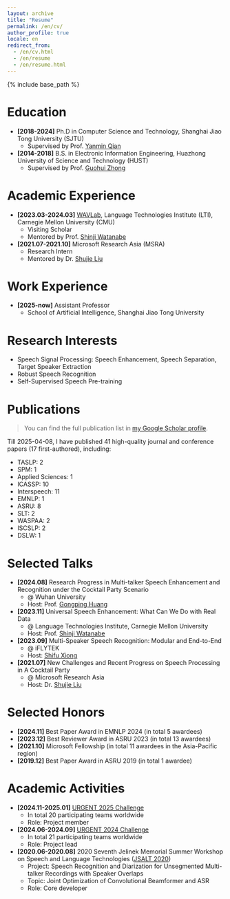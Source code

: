 ```yaml
---
layout: archive
title: "Resume"
permalink: /en/cv/
author_profile: true
locale: en
redirect_from:
  - /en/cv.html
  - /en/resume
  - /en/resume.html
---
```


{% include base_path %}

Education
======
* **[2018-2024]** Ph.D in Computer Science and Technology, Shanghai Jiao Tong University (SJTU)
  * Supervised by Prof. [Yanmin Qian](https://audiocc.sjtu.edu.cn/en/members/yanmin.qian)
* **[2014-2018]** B.S. in Electronic Information Engineering, Huazhong University of Science and Technology (HUST)
  * Supervised by Prof. [Guohui Zhong](https://ieeexplore.ieee.org/author/37397201500)

Academic Experience
======
* **[2023.03-2024.03]** [WAVLab](https://wavlab.org/), Language Technologies Institute (LTI), Carnegie Mellon University (CMU)
  * Visiting Scholar
  * Mentored by Prof. [Shinji Watanabe](https://sites.google.com/view/shinjiwatanabe)
* **[2021.07-2021.10]** Microsoft Research Asia (MSRA)
  * Research Intern
  * Mentored by Dr. [Shujie Liu](https://www.microsoft.com/en-us/research/people/shujliu/)

Work Experience
======
* **[2025-now]** Assistant Professor
  * School of Artificial Intelligence, Shanghai Jiao Tong University

Research Interests
======
* Speech Signal Processing: Speech Enhancement, Speech Separation, Target Speaker Extraction
* Robust Speech Recognition
* Self-Supervised Speech Pre-training

Publications
======
<!-- <ul>{% for post in site.publications reversed %}
    {% include archive-single-cv.html %}
  {% endfor %}</ul> -->

> You can find the full publication list in [my Google Scholar profile]({{site.author.googlescholar}}).

Till 2025-04-08, I have published 41 high-quality journal and conference papers (17 first-authored), including:
* TASLP: 2
* SPM: 1
* Applied Sciences: 1
* ICASSP: 10
* Interspeech: 11
* EMNLP: 1
* ASRU: 8
* SLT: 2
* WASPAA: 2
* ISCSLP: 2
* DSLW: 1

Selected Talks
======
<!-- <ul>{% for post in site.talks reversed %}
    {% include archive-single-talk-cv.html  %}
  {% endfor %}</ul> -->
* **[2024.08]** Research Progress in Multi-talker Speech Enhancement and Recognition under the Cocktail Party Scenario
  * @ Wuhan University
  * Host: Prof. [Gongping Huang](https://www.researchgate.net/profile/Gongping-Huang)
* **[2023.11]** Universal Speech Enhancement: What Can We Do with Real Data
  * @ Language Technologies Institute, Carnegie Mellon University
  * Host: Prof. [Shinji Watanabe](https://sites.google.com/view/shinjiwatanabe)
* **[2023.09]** Multi-Speaker Speech Recognition: Modular and End-to-End
  * @ iFLYTEK
  * Host: [Shifu Xiong](https://ieeexplore.ieee.org/author/392051361030884)
* **[2021.07]** New Challenges and Recent Progress on Speech Processing in A Cocktail Party
  * @ Microsoft Research Asia
  * Host: Dr. [Shujie Liu](https://www.microsoft.com/en-us/research/people/shujliu/)

<!-- Teaching
======
  <ul>{% for post in site.teaching reversed %}
    {% include archive-single-cv.html %}
  {% endfor %}</ul> -->

<!-- Service and leadership
======
* Currently signed in to 43 different slack teams -->

Selected Honors
======
* **[2024.11]** Best Paper Award in EMNLP 2024 (in total 5 awardees)
* **[2023.12]** Best Reviewer Award in ASRU 2023 (in total 13 awardees)
* **[2021.10]** Microsoft Fellowship (in total 11 awardees in the Asia-Pacific region)
* **[2019.12]** Best Paper Award in ASRU 2019 (in total 1 awardee)

Academic Activities
======
* **[2024.11-2025.01]** [URGENT 2025 Challenge](https://urgent-challenge.github.io/urgent2025/)
  * In total 20 participating teams worldwide
  * Role: Project member
* **[2024.06-2024.09]** [URGENT 2024 Challenge](https://urgent-challenge.github.io/urgent2024/)
  * In total 21 participating teams worldwide
  * Role: Project lead
* **[2020.06-2020.08]** 2020 Seventh Jelinek Memorial Summer Workshop on Speech and Language Technologies ([JSALT 2020](https://www.clsp.jhu.edu/workshops/20-workshop/))
  * Project: Speech Recognition and Diarization for Unsegmented Multi-talker Recordings with Speaker Overlaps
  * Topic: Joint Optimization of Convolutional Beamformer and ASR
  * Role: Core developer
